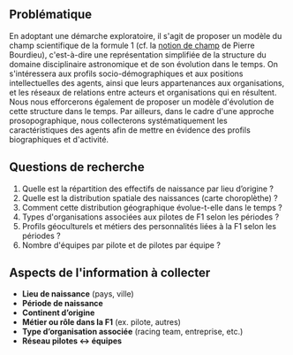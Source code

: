 ## Problématique

En adoptant une démarche exploratoire, il s'agit de proposer un modèle du champ scientifique de la formule 1 (cf. la [notion de champ](https://fr.wikipedia.org/wiki/Champ_(sociologie)) de Pierre Bourdieu), c'est-à-dire une représentation simplifiée de la structure du domaine disciplinaire astronomique et de son évolution dans le temps. On s'intéressera aux profils socio-démographiques et aux positions intellectuelles des agents, ainsi que leurs appartenances aux organisations, et les réseaux de relations entre acteurs et organisations qui en résultent. Nous nous efforcerons également de proposer un modèle d'évolution de cette structure dans le temps. Par ailleurs, dans le cadre d'une approche prosopographique, nous collecterons systématiquement les caractéristiques des agents afin de mettre en évidence des profils biographiques et d'activité.

## Questions de recherche



1. Quelle est la répartition des effectifs de naissance par lieu d’origine ?  
2. Quelle est la distribution spatiale des naissances (carte choroplèthe) ?  
3. Comment cette distribution géographique évolue-t-elle dans le temps ?
4. Types d'organisations associées aux pilotes de F1 selon les périodes ?
5. Profils géoculturels et métiers des personnalités liées à la F1 selon les périodes ?
6. Nombre d'équipes par pilote et de pilotes par équipe ?



## Aspects de l'information à collecter


- **Lieu de naissance** (pays, ville)  
- **Période de naissance**  
- **Continent d’origine**  
-  **Métier ou rôle dans la F1** (ex. pilote, autres)  
- **Type d’organisation associée** (racing team, entreprise, etc.)  
- **Réseau pilotes ↔ équipes**  





 
 
